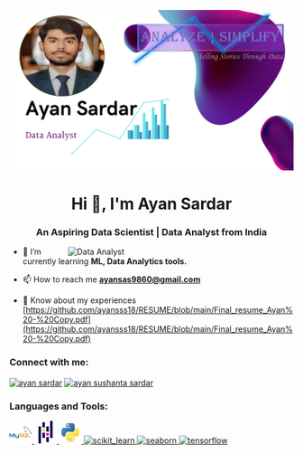![logo](https://github.com/ayansss18/ayansss18/blob/main/Banner.png)
<h1 align="center">Hi 👋, I'm Ayan Sardar</h1>
<h3 align="center">An Aspiring Data Scientist | Data Analyst from India</h3>
<img align="right" alt="Data Analyst" width="400" src="https://intellipaat.com/blog/wp-content/uploads/2015/07/Big-Data.gif">

- 🌱 I’m currently learning **ML, Data Analytics tools.**

- 📫 How to reach me **ayansas9860@gmail.com**

- 📄 Know about my experiences [https://github.com/ayansss18/RESUME/blob/main/Final_resume_Ayan%20-%20Copy.pdf](https://github.com/ayansss18/RESUME/blob/main/Final_resume_Ayan%20-%20Copy.pdf)

<h3 align="left">Connect with me:</h3>
<p align="left">
<a href="https://linkedin.com/in/ayan sardar" target="blank"><img align="center" src="https://raw.githubusercontent.com/rahuldkjain/github-profile-readme-generator/master/src/images/icons/Social/linked-in-alt.svg" alt="ayan sardar" height="30" width="40" /></a>
<a href="https://kaggle.com/ayan sushanta sardar" target="blank"><img align="center" src="https://raw.githubusercontent.com/rahuldkjain/github-profile-readme-generator/master/src/images/icons/Social/kaggle.svg" alt="ayan sushanta sardar" height="30" width="40" /></a>
</p>

<h3 align="left">Languages and Tools:</h3>
<p align="left"> <a href="https://www.mysql.com/" target="_blank" rel="noreferrer"> <img src="https://raw.githubusercontent.com/devicons/devicon/master/icons/mysql/mysql-original-wordmark.svg" alt="mysql" width="40" height="40"/> </a> <a href="https://pandas.pydata.org/" target="_blank" rel="noreferrer"> <img src="https://raw.githubusercontent.com/devicons/devicon/2ae2a900d2f041da66e950e4d48052658d850630/icons/pandas/pandas-original.svg" alt="pandas" width="40" height="40"/> </a> <a href="https://www.python.org" target="_blank" rel="noreferrer"> <img src="https://raw.githubusercontent.com/devicons/devicon/master/icons/python/python-original.svg" alt="python" width="40" height="40"/> </a> <a href="https://scikit-learn.org/" target="_blank" rel="noreferrer"> <img src="https://upload.wikimedia.org/wikipedia/commons/0/05/Scikit_learn_logo_small.svg" alt="scikit_learn" width="40" height="40"/> </a> <a href="https://seaborn.pydata.org/" target="_blank" rel="noreferrer"> <img src="https://seaborn.pydata.org/_images/logo-mark-lightbg.svg" alt="seaborn" width="40" height="40"/> </a> <a href="https://www.tensorflow.org" target="_blank" rel="noreferrer"> <img src="https://www.vectorlogo.zone/logos/tensorflow/tensorflow-icon.svg" alt="tensorflow" width="40" height="40"/> </a> </p>
